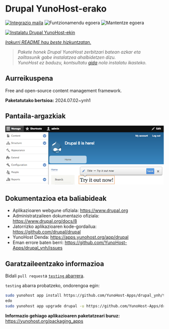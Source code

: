 <!--
Ohart ongi: README hau automatikoki sortu da <https://github.com/YunoHost/apps/tree/master/tools/readme_generator>ri esker
EZ editatu eskuz.
-->

# Drupal YunoHost-erako

[![Integrazio maila](https://dash.yunohost.org/integration/drupal.svg)](https://ci-apps.yunohost.org/ci/apps/drupal/) ![Funtzionamendu egoera](https://ci-apps.yunohost.org/ci/badges/drupal.status.svg) ![Mantentze egoera](https://ci-apps.yunohost.org/ci/badges/drupal.maintain.svg)

[![Instalatu Drupal YunoHost-ekin](https://install-app.yunohost.org/install-with-yunohost.svg)](https://install-app.yunohost.org/?app=drupal)

*[Irakurri README hau beste hizkuntzatan.](./ALL_README.md)*

> *Pakete honek Drupal YunoHost zerbitzari batean azkar eta zailtasunik gabe instalatzea ahalbidetzen dizu.*  
> *YunoHost ez baduzu, kontsultatu [gida](https://yunohost.org/install) nola instalatu ikasteko.*

## Aurreikuspena

Free and open-source content management framework.

**Paketatutako bertsioa:** 2024.07.02~ynh1

## Pantaila-argazkiak

![Drupal(r)en pantaila-argazkia](./doc/screenshots/screenshot.png)

## Dokumentazioa eta baliabideak

- Aplikazioaren webgune ofiziala: <https://www.drupal.org>
- Administratzaileen dokumentazio ofiziala: <https://www.drupal.org/docs/8>
- Jatorrizko aplikazioaren kode-gordailua: <https://github.com/drupal/drupal>
- YunoHost Denda: <https://apps.yunohost.org/app/drupal>
- Eman errore baten berri: <https://github.com/YunoHost-Apps/drupal_ynh/issues>

## Garatzaileentzako informazioa

Bidali `pull request`a [`testing` abarrera](https://github.com/YunoHost-Apps/drupal_ynh/tree/testing).

`testing` abarra probatzeko, ondorengoa egin:

```bash
sudo yunohost app install https://github.com/YunoHost-Apps/drupal_ynh/tree/testing --debug
edo
sudo yunohost app upgrade drupal -u https://github.com/YunoHost-Apps/drupal_ynh/tree/testing --debug
```

**Informazio gehiago aplikazioaren paketatzeari buruz:** <https://yunohost.org/packaging_apps>
